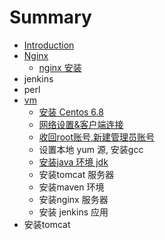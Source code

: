 # Summary

* [Introduction](README.md)
* [Nginx](chapter1.md)
  * [nginx 安装](chapter1/nginx-an-zhuang.md)
* jenkins
* perl
* [vm](vm.md)
  * [安装 Centos 6.8](vm/an-zhuang-centos-6-8.md)
  * [网络设置&客户端连接](vm/wang-luo-she-7f6e26-ke-hu-duan-lian-jie.md)
  * [收回root账号,新建管理员账号](vm/shou-hui-root-yong-62372c-chuang-jian-admin-yong-hu.md)
  * 设置本地 yum 源, 安装gcc
  * [安装java 环境 jdk](vm/an-zhuang-java-huan-jing-jdk.md)
  * 安装tomcat 服务器
  * 安装maven 环境
  * 安装nginx 服务器
  * 安装 jenkins 应用
* 安装tomcat

